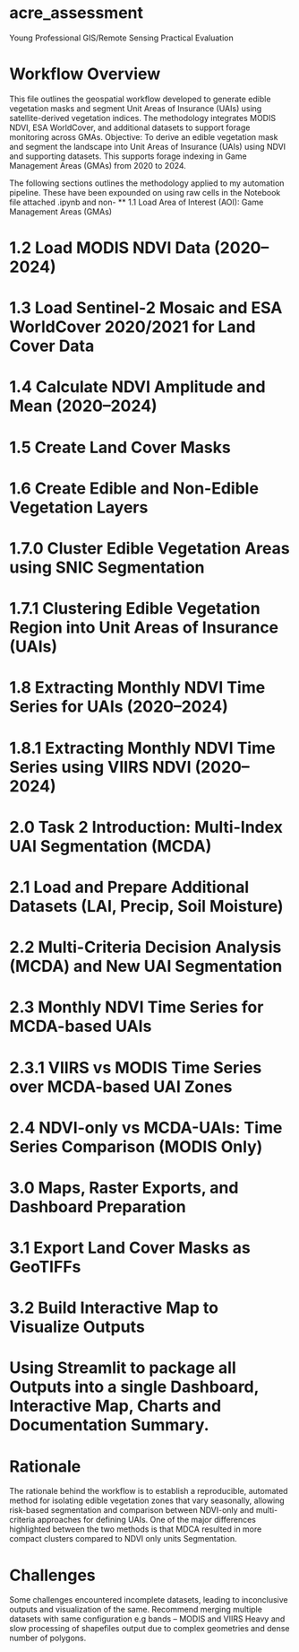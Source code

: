 # acre_assessment
Young Professional GIS/Remote Sensing Practical  Evaluation 

# Workflow Overview
This file outlines the geospatial workflow developed to generate edible vegetation masks and segment Unit Areas of Insurance (UAIs) using satellite-derived vegetation indices. The methodology integrates MODIS NDVI, ESA WorldCover, and additional datasets to support forage monitoring across GMAs.
Objective: To derive an edible vegetation mask and segment the landscape into Unit Areas of Insurance (UAIs) using NDVI and supporting datasets. This supports forage indexing in Game Management Areas (GMAs) from 2020 to 2024.

The following sections outlines the methodology applied to my automation pipeline. These have been expounded on using raw cells in the Notebook file attached .ipynb and non- 
**	1.1 Load Area of Interest (AOI): Game Management Areas (GMAs)
#	1.2 Load MODIS NDVI Data (2020–2024)
#	1.3 Load Sentinel-2 Mosaic and ESA WorldCover 2020/2021 for Land Cover Data
#	1.4 Calculate NDVI Amplitude and Mean (2020–2024)
#	1.5 Create Land Cover Masks
#	1.6 Create Edible and Non-Edible Vegetation Layers
#	1.7.0 Cluster Edible Vegetation Areas using SNIC Segmentation
#	1.7.1 Clustering Edible Vegetation Region into Unit Areas of Insurance (UAIs)
#	1.8 Extracting Monthly NDVI Time Series for UAIs (2020–2024)
#	1.8.1 Extracting Monthly NDVI Time Series using VIIRS NDVI (2020–2024)
#	2.0 Task 2 Introduction: Multi-Index UAI Segmentation (MCDA)
#	2.1 Load and Prepare Additional Datasets (LAI, Precip, Soil Moisture)
#	2.2 Multi-Criteria Decision Analysis (MCDA) and New UAI Segmentation
#	2.3 Monthly NDVI Time Series for MCDA-based UAIs
#	2.3.1 VIIRS vs MODIS Time Series over MCDA-based UAI Zones
#	2.4 NDVI-only vs MCDA-UAIs: Time Series Comparison (MODIS Only)
#	3.0 Maps, Raster Exports, and Dashboard Preparation
#	3.1 Export Land Cover Masks as GeoTIFFs
#	3.2 Build Interactive Map to Visualize Outputs
#	Using Streamlit to package all Outputs into a single Dashboard, Interactive Map, Charts and Documentation Summary.

# Rationale
The rationale behind the workflow is to establish a reproducible, automated method for isolating edible vegetation zones that vary seasonally, allowing risk-based segmentation and comparison between NDVI-only and multi-criteria approaches for defining UAIs. One of the major differences highlighted between the two methods is that MDCA resulted in more compact clusters compared to NDVI only units Segmentation.

# Challenges
Some challenges encountered incomplete datasets, leading to inconclusive outputs and visualization of the same. Recommend merging multiple datasets with same configuration e.g bands – MODIS and VIIRS
Heavy and slow processing of shapefiles output due to complex geometries and dense number of polygons.
